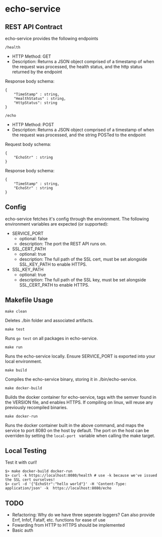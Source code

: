 # echo-service
## REST API Contract

echo-service provides the following endpoints

`/health`
- HTTP Method: GET
- Description: Returns a JSON object comprised of a timestamp of when the request was processed, the health status, and the http status returned by the endpoint

Response body schema:
```
{
    "TimeStamp" : string,
    "HealthStatus" : string,
    "HttpStatus": string 
}
```

`/echo`
- HTTP Method: POST
- Description: Returns a JSON object comprised of a timestamp of when the request was processed, and the string POSTed to the endpoint
  
Request body schema:
```
{
    "EchoStr" : string
}
```
 
Response body schema:
```
{
    "TimeStamp" : string,
    "EchoStr" : string
}
```



## Config

echo-service fetches it's config through the environment. The following environment variables are expected (or supported):
- SERVICE_PORT
  - optional: false
  - description: The port the REST API runs on.
- SSL_CERT_PATH
  - optional: true
  - description: The full path of the SSL cert, must be set alongside SSL_KEY_PATH to enable HTTPS.
- SSL_KEY_PATH
  - optional: true
  - description: The full path of the SSL key, must be set alongside SSL_CERT_PATH to enable HTTPS.

## Makefile Usage

`make clean`

Deletes ./bin folder and associated artifacts.

`make test`

Runs `go test` on all packages in echo-service.

`make run`

Runs the echo-service locally. Ensure SERVICE_PORT is exported into your local environment.

`make build`

Compiles the echo-service binary, storing it in ./bin/echo-service.

`make docker-build`

Builds the docker container for echo-service, tags with the semver found in the VERSION file, and enables HTTPS. If compiling on linux, will reuse any previously recompiled binaries.

`make docker-run`

Runs the docker container built in the above command, and maps the service to port 8080 on the host by default. The port on the host can be overriden by setting the `local-port ` variable when calling the make target.



## Local Testing

Test it with curl!
```
$> make docker-build docker-run
$> curl -k https://localhost:8080/health # use -k because we've issued the SSL cert ourselves!
$> curl -d '{"EchoStr":"hello world"}' -H 'Content-Type: application/json' -k  https://localhost:8080/echo
```


## TODO

- Refactoring: Why do we have three seperate loggers? Can also provide Errf, Infof, Fatalf, etc. functions for ease of use
- Fowarding from HTTP to HTTPS should be implemented
- Basic auth